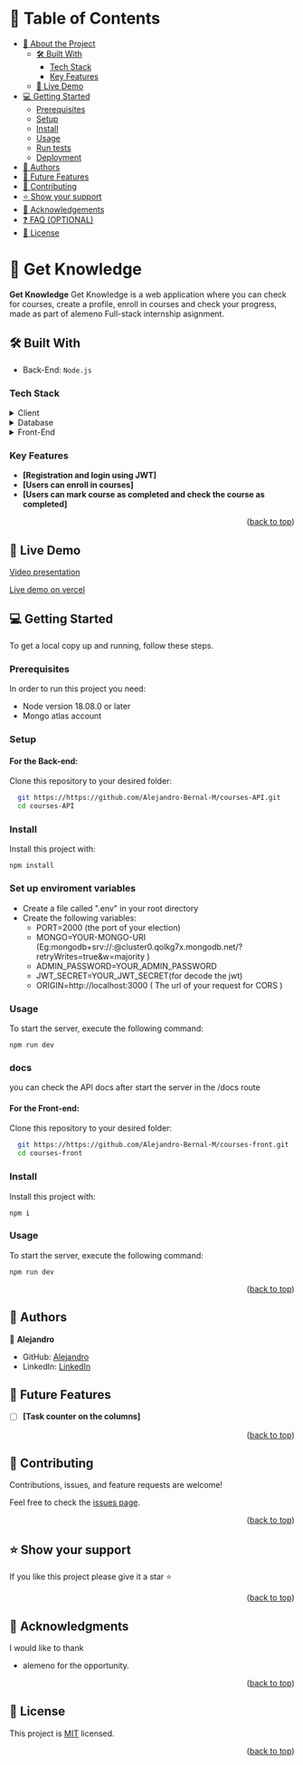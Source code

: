 <a name="readme-top"></a>

# 📗 Table of Contents

- [📖 About the Project](#about-project)
  - [🛠 Built With](#built-with)
    - [Tech Stack](#tech-stack)
    - [Key Features](#key-features)
  - [🚀 Live Demo](#live-demo)
- [💻 Getting Started](#getting-started)
  - [Prerequisites](#prerequisites)
  - [Setup](#setup)
  - [Install](#install)
  - [Usage](#usage)
  - [Run tests](#run-tests)
  - [Deployment](#deployment)
- [👥 Authors](#authors)
- [🔭 Future Features](#future-features)
- [🤝 Contributing](#contributing)
- [⭐️ Show your support](#support)
- [🙏 Acknowledgements](#acknowledgements)
- [❓ FAQ (OPTIONAL)](#faq)
- [📝 License](#license)

<!-- PROJECT DESCRIPTION -->

# 📖 Get Knowledge <a name="about-project"></a>

**Get Knowledge** Get Knowledge is a web application where you can check for courses, create a profile, enroll in courses and check your progress, made as part of alemeno Full-stack internship asignment.

## 🛠 Built With <a name="built-with"></a>
- Back-End: `Node.js`

### Tech Stack <a name="tech-stack"></a>

<details>
  <summary>Client</summary>
  <ul>
    <li><a href="https://nodejs.org/en">Node.js</a></li>
  </ul>
</details>

<details>
<summary>Database</summary>
  <ul>
    <li><a href="https://www.mongodb.com/">MongoDB</a></li>
  </ul>
</details>

<details>
<summary>Front-End</summary>
  <ul>
    <li><a href="https://nextjs.org/">Next.js</a></li>
  </ul>
</details>

<!-- Features -->

### Key Features <a name="key-features"></a>

- **[Registration and login using JWT]**
- **[Users can enroll in courses]**
- **[Users can mark course as completed and check the course as completed]**

<p align="right">(<a href="#readme-top">back to top</a>)</p>

<!-- Live Demo -->

## 🚀 Live Demo <a name="live-demo">

[Video presentation](pending)

[Live demo on vercel](https://getknowledge.vercel.app/)

<!-- GETTING STARTED -->

## 💻 Getting Started <a name="getting-started"></a>

To get a local copy up and running, follow these steps.

### Prerequisites

In order to run this project you need:
- Node version 18.08.0 or later
- Mongo atlas account

### Setup
#### For the Back-end:
Clone this repository to your desired folder:

```sh
  git https://https://github.com/Alejandro-Bernal-M/courses-API.git
  cd courses-API
```

### Install

Install this project with:

  `npm install`

### Set up enviroment variables
 - Create a file called ".env" in your root directory
 - Create the following variables:
    - PORT=2000 (the port of your election)
    - MONGO=YOUR-MONGO-URI (Eg:mongodb+srv://<username>:<password>@cluster0.qolkg7x.mongodb.net/<collection>?retryWrites=true&w=majority )
    - ADMIN_PASSWORD=YOUR_ADMIN_PASSWORD
    - JWT_SECRET=YOUR_JWT_SECRET(for decode the jwt)
    - ORIGIN=http://localhost:3000 ( The url of your request for CORS )

### Usage

To start the server, execute the following command:

`npm run dev`

### docs

you can check the API docs after start the server in the /docs route

#### For the Front-end:

Clone this repository to your desired folder:

```sh
  git https://https://github.com/Alejandro-Bernal-M/courses-front.git
  cd courses-front
```

### Install

Install this project with:

  `npm i`

### Usage

To start the server, execute the following command:

`npm run dev`



<p align="right">(<a href="#readme-top">back to top</a>)</p>

<!-- AUTHORS -->

## 👥 Authors <a name="authors"></a>

👤 **Alejandro**
- GitHub: [Alejandro](https://github.com/Alejandro-Bernal-M)
- LinkedIn: [LinkedIn](https://www.linkedin.com/in/alejandro-bernal-marin)

<!-- FUTURE FEATURES -->

## 🔭 Future Features <a name="future-features"></a>

- [ ] **[Task counter on the columns]**

<p align="right">(<a href="#readme-top">back to top</a>)</p>

<!-- CONTRIBUTING -->

## 🤝 Contributing <a name="contributing"></a>

Contributions, issues, and feature requests are welcome!

Feel free to check the [issues page](https://github.com/Alejandro-Bernal-M/courses-front/issues).

<p align="right">(<a href="#readme-top">back to top</a>)</p>

<!-- SUPPORT -->

## ⭐️ Show your support <a name="support"></a>

If you like this project please give it a star ⭐️

<p align="right">(<a href="#readme-top">back to top</a>)</p>

<!-- ACKNOWLEDGEMENTS -->

## 🙏 Acknowledgments <a name="acknowledgements"></a>

I would like to thank 
- alemeno for the opportunity.

<p align="right">(<a href="#readme-top">back to top</a>)</p>

<!-- LICENSE -->

## 📝 License <a name="license"></a>

This project is [MIT](./LICENSE) licensed.

<p align="right">(<a href="#readme-top">back to top</a>)</p>

